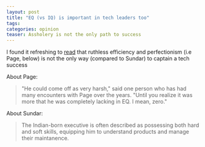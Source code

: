 ```yaml
---
layout: post
title: "EQ (vs IQ) is important in tech leaders too"
tags:
categories: opinion
teaser: Assholery is not the only path to success
---
```

I found it refreshing to [read][0] that ruthless efficiency and perfectionism (i.e Page, below) is not the only way (compared to Sundar) to captain a tech success

About Page:
> "He could come off as very harsh," said one person who has had many encounters with Page over the years. "Until you realize it was more that he was completely lacking in EQ. I mean, zero."

About Sundar:
> The Indian-born executive is often described as possessing both hard and soft skills, equipping him to understand products and manage their maintanence.

[0]: http://recode.net/2015/10/23/the-new-google-all-the-assholes-have-left/
